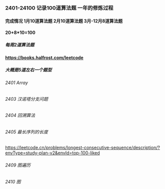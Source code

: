 ### 2401-24100  记录100道算法题 一年的修炼过程
#### 完成情况   1月10道算法题   2月10道算法题 3月-12月8道算法题 
#### 20+8*10=100
##### 每周2道算法题 

#### https://books.halfrost.com/leetcode
##### 大概是5道左右一个题型
###### 2401 Array
###### 2403 汉诺塔分支问题
###### 2404 回溯算法
###### 2405 最长序列的长度
https://leetcode.cn/problems/longest-consecutive-sequence/description/?envType=study-plan-v2&envId=top-100-liked
###### 2409 图遍历
###### 2410 图